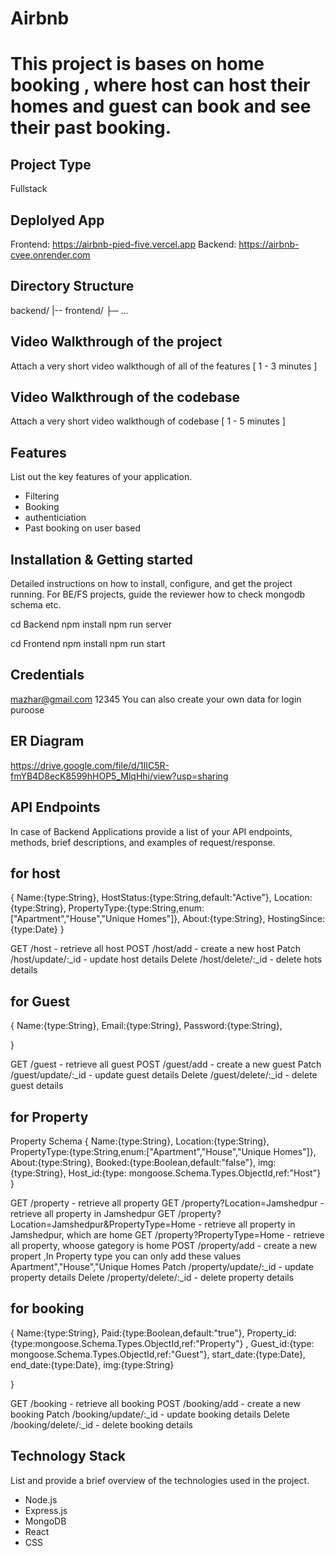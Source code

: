 # Airbnb
# This project is bases on home booking , where host can host their homes and guest can book and see their past booking.

## Project Type
 Fullstack

 ## Deplolyed App
 Frontend: https://airbnb-pied-five.vercel.app
Backend: https://airbnb-cvee.onrender.com

## Directory Structure
backend/
|--
 frontend/
  ├─ ...


  ## Video Walkthrough of the project
Attach a very short video walkthough of all of the features [ 1 - 3 minutes ]

## Video Walkthrough of the codebase
Attach a very short video walkthough of codebase [ 1 - 5 minutes ]

## Features
List out the key features of your application.

- Filtering
- Booking
- authenticiation
- Past booking on user based

  
## Installation & Getting started
Detailed instructions on how to install, configure, and get the project running. For BE/FS projects, guide the reviewer how to check mongodb schema etc.

cd Backend
npm install
npm run server

cd Frontend
npm install
npm run start

## Credentials
mazhar@gmail.com
12345
You can also create your own data for login puroose

## ER Diagram

https://drive.google.com/file/d/1IIC5R-fmYB4D8ecK8599hHOP5_MlqHhi/view?usp=sharing

## API Endpoints
In case of Backend Applications provide a list of your API endpoints, methods, brief descriptions, and examples of request/response.

## for host

{
    Name:{type:String},
    HostStatus:{type:String,default:"Active"},
    Location:{type:String},
    PropertyType:{type:String,enum:["Apartment","House","Unique Homes"]},
    About:{type:String},
    HostingSince:{type:Date} 
}

GET /host - retrieve all host
POST /host/add - create a new host
Patch /host/update/:_id  - update host details
Delete /host/delete/:_id - delete hots details


 ## for Guest

{
    Name:{type:String},
    Email:{type:String},
    Password:{type:String},

}
 
 GET /guest - retrieve all guest
POST /guest/add - create a new guest
Patch /guest/update/:_id  - update guest details
Delete /guest/delete/:_id - delete guest details

## for Property
Property Schema 
{
    Name:{type:String},
    Location:{type:String},
    PropertyType:{type:String,enum:["Apartment","House","Unique Homes"]},
    About:{type:String},
    Booked:{type:Boolean,default:"false"},
    img:{type:String},
    Host_id:{type: mongoose.Schema.Types.ObjectId,ref:"Host"} 
}


 GET /property - retrieve all property
 GET /property?Location=Jamshedpur - retrieve all property in Jamshedpur
GET /property?Location=Jamshedpur&PropertyType=Home - retrieve all property in Jamshedpur, which are home
GET /property?PropertyType=Home - retrieve all property, whoose gategory is home
POST /property/add - create a new propert ,In Property type you can only add these values Apartment","House","Unique Homes
Patch /property/update/:_id  - update property details
Delete /property/delete/:_id - delete property details


## for booking

{
    Name:{type:String},
    Paid:{type:Boolean,default:"true"},
    Property_id:{type:mongoose.Schema.Types.ObjectId,ref:"Property"} ,
    Guest_id:{type: mongoose.Schema.Types.ObjectId,ref:"Guest"},
    start_date:{type:Date},
    end_date:{type:Date},
    img:{type:String} 

}


 GET /booking - retrieve all booking
POST /booking/add - create a new booking
Patch /booking/update/:_id  - update booking details
Delete /booking/delete/:_id - delete booking details



## Technology Stack
List and provide a brief overview of the technologies used in the project.

- Node.js
- Express.js
- MongoDB
- React
- CSS
 
